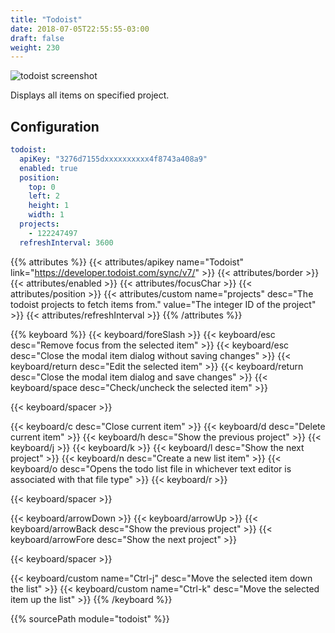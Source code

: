 ```yaml
---
title: "Todoist"
date: 2018-07-05T22:55:55-03:00
draft: false
weight: 230
---
```


<img class="screenshot" src="/imgs/modules/todoist.png" alt="todoist screenshot" />

Displays all items on specified project.

## Configuration

```yaml
todoist:
  apiKey: "3276d7155dxxxxxxxxxx4f8743a408a9"
  enabled: true
  position:
    top: 0
    left: 2
    height: 1
    width: 1
  projects:
    - 122247497
  refreshInterval: 3600
```

{{% attributes %}}
  {{< attributes/apikey name="Todoist" link="https://developer.todoist.com/sync/v7/" >}}
  {{< attributes/border >}}
  {{< attributes/enabled >}}
  {{< attributes/focusChar >}}
  {{< attributes/position >}}
  {{< attributes/custom name="projects" desc="The todoist projects to fetch items from." value="The integer ID of the project" >}}
  {{< attributes/refreshInterval >}}
{{% /attributes %}}

{{% keyboard %}}
  {{< keyboard/foreSlash >}}
  {{< keyboard/esc desc="Remove focus from the selected item" >}}
  {{< keyboard/esc desc="Close the modal item dialog without saving changes" >}}
  {{< keyboard/return desc="Edit the selected item" >}}
  {{< keyboard/return desc="Close the modal item dialog and save changes" >}}
  {{< keyboard/space desc="Check/uncheck the selected item" >}}

  {{< keyboard/spacer >}}

  {{< keyboard/c desc="Close current item" >}}
  {{< keyboard/d desc="Delete current item" >}}
  {{< keyboard/h desc="Show the previous project" >}}
  {{< keyboard/j >}}
  {{< keyboard/k >}}
  {{< keyboard/l desc="Show the next project" >}}
  {{< keyboard/n desc="Create a new list item" >}}
  {{< keyboard/o desc="Opens the todo list file in whichever text editor is associated with that file type" >}}
  {{< keyboard/r >}}

  {{< keyboard/spacer >}}

  {{< keyboard/arrowDown >}}
  {{< keyboard/arrowUp >}}
  {{< keyboard/arrowBack desc="Show the previous project" >}}
  {{< keyboard/arrowFore desc="Show the next project" >}}

  {{< keyboard/spacer >}}

  {{< keyboard/custom name="Ctrl-j" desc="Move the selected item down the list" >}}
  {{< keyboard/custom name="Ctrl-k" desc="Move the selected item up the list" >}}
{{% /keyboard %}}

{{% sourcePath module="todoist" %}}